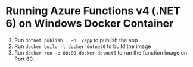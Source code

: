 # Running Azure Functions v4 (.NET 6) on Windows Docker Container

1. Run `dotnet publish . -o ./app` to publish the app
2. Run `docker build -t docker-dotnet6` to build the image
3. Run `docker run -p 80:80 docker-dotnet6` to run the function image on Port 80.